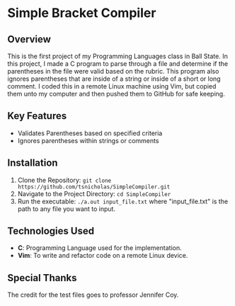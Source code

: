 # Simple Bracket Compiler

## Overview

This is the first project of my Programming Languages class in Ball State. In this project, I made a C program to parse through a file and determine if the parentheses in the file were valid based on the rubric. This program also ignores parentheses that are inside of a string or inside of a short or long comment. I coded this in a remote Linux machine using Vim, but copied them unto my computer and then pushed them to GitHub for safe keeping. 

## Key Features

- Validates Parentheses based on specified criteria
- Ignores parentheses within strings or comments

## Installation

1. Clone the Repository: `git clone https://github.com/tsnicholas/SimpleCompiler.git`
2. Navigate to the Project Directory: `cd SimpleCompiler`
3. Run the executable: `./a.out input_file.txt` where "input_file.txt" is the path to any file you want to input.

## Technologies Used

- **C**: Programming Language used for the implementation.
- **Vim**: To write and refactor code on a remote Linux device.

## Special Thanks

The credit for the test files goes to professor Jennifer Coy.
